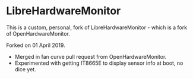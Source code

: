 # LibreHardwareMonitor

This is a custom, personal, fork of LibreHardwareMonitor - which is a fork of OpenHardwareMonitor.

Forked on 01 April 2019.
* Merged in fan curve pull request from OpenHardwareMonitor.
* Experimented with getting IT8665E to display sensor info at boot, no dice yet.
